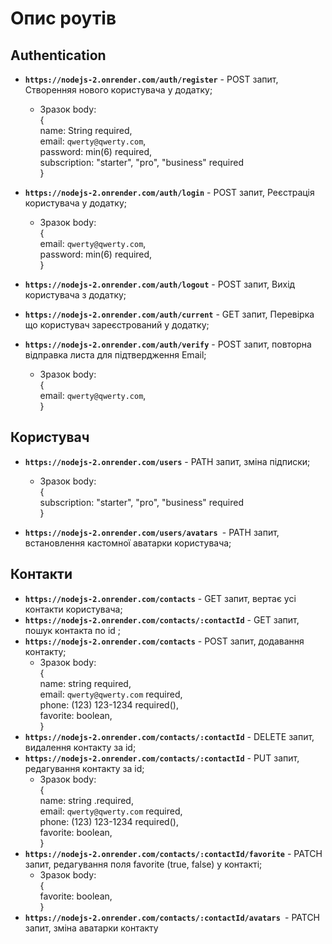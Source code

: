 # Опис роутів

## Authentication

- **`https://nodejs-2.onrender.com/auth/register`** - POST запит, Створенняя нового користувача у додатку;
    - Зразок body:      
        {          
        name: String required,  
        email: `qwerty@qwerty.com`,  
        password: min(6) required,  
        subscription: "starter", "pro", "business" required    
    }
- **`https://nodejs-2.onrender.com/auth/login`** - POST запит, Реєстрація користувача у додатку;
    - Зразок body:      
        {          
        email: `qwerty@qwerty.com`,  
        password: min(6) required,  
        }

- **`https://nodejs-2.onrender.com/auth/logout`** - POST запит, Вихід користувача з додатку;
- **`https://nodejs-2.onrender.com/auth/current`** - GET запит, Перевірка що користувач зареєстрований у додатку;
- **`https://nodejs-2.onrender.com/auth/verify`** - POST запит,  повторна відправка листа для підтвердження Email;
    - Зразок body:      
        {          
        email: `qwerty@qwerty.com`,  
        }


##  Користувач

- **`https://nodejs-2.onrender.com/users`** - PATH запит, зміна підписки;
    - Зразок body:      
        {          
        subscription: "starter", "pro", "business" required    
        }

- **`https://nodejs-2.onrender.com/users/avatars `**-  PATH запит, встановлення кастомної аватарки користувача;
##  Контакти
- **`https://nodejs-2.onrender.com/contacts`** - GET запит, вертає усі контакти користувача;
 - **`https://nodejs-2.onrender.com/contacts/:contactId`** - GET запит, пошук контакта по id ;
 - **`https://nodejs-2.onrender.com/contacts`** - POST запит, додавання контакту;
    - Зразок body:      
        {  
        name: string required,             
        email: `qwerty@qwerty.com` required,   
	    phone: (123) 123-1234 required(),   
	    favorite: boolean,              
        }
 - **`https://nodejs-2.onrender.com/contacts/:contactId`** - DELETE запит, видалення контакту за id;
 - **`https://nodejs-2.onrender.com/contacts/:contactId`** - PUT запит, редагування контакту за id;
    - Зразок body:      
        {  
        name: string .required,             
        email: `qwerty@qwerty.com` required,   
	    phone: (123) 123-1234 required(),   
	    favorite: boolean,              
        }
 - **`https://nodejs-2.onrender.com/contacts/:contactId/favorite`** - PATCH запит, редагування поля favorite (true, false) у контакті;
    - Зразок body:      
        {  
	    favorite: boolean,              
        }
 - **`https://nodejs-2.onrender.com/contacts/:contactId/avatars `**- PATCH запит, зміна аватарки контакту
